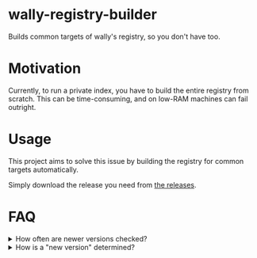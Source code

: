 # wally-registry-builder

Builds common targets of wally's registry, so you don't have too.

# Motivation

Currently, to run a private index, you have to build the entire registry from scratch.
This can be time-consuming, and on low-RAM machines can fail outright.

# Usage

This project aims to solve this issue by building the registry for common targets automatically.

Simply download the release you need from [the releases](https://github.com/ThatTimothy/wally-registry-builder/releases).

# FAQ

<details>

<summary>How often are newer versions checked?</summary>

Every hour, but may vary based on GitHub's Action Runners' availability

</details>

<details>

<summary>How is a "new version" determined?</summary>

Whenever a new commit is issued. Since the versioning is for the CLI only, we have to check commits as well.

</details>
